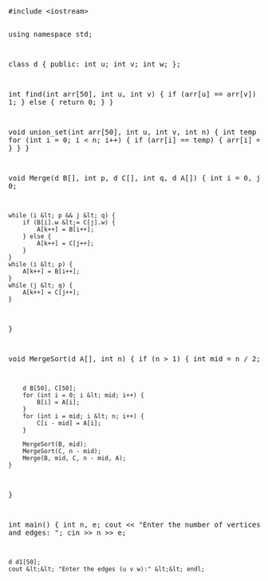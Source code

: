 <!DOCTYPE html>
<html lang="en">
<head>
    <meta charset="UTF-8">
    <meta name="viewport" content="width=device-width, initial-scale=1.0">
    <title>Kruskal's Algorithm</title>
</head>
<body>
    <pre>
#include &lt;iostream&gt;

using namespace std;

class d {
public:
    int u;
    int v;
    int w;
};

int find(int arr[50], int u, int v) {
    if (arr[u] == arr[v]) {
        return 1;
    } else {
        return 0;
    }
}

void union_set(int arr[50], int u, int v, int n) {
    int temp = arr[u];
    for (int i = 0; i &lt; n; i++) {
        if (arr[i] == temp) {
            arr[i] = arr[v];
        }
    }
}

void Merge(d B[], int p, d C[], int q, d A[]) {
    int i = 0, j = 0, k = 0;

    while (i &lt; p && j &lt; q) {
        if (B[i].w &lt;= C[j].w) {
            A[k++] = B[i++];
        } else {
            A[k++] = C[j++];
        }
    }
    while (i &lt; p) {
        A[k++] = B[i++];
    }
    while (j &lt; q) {
        A[k++] = C[j++];
    }
}

void MergeSort(d A[], int n) {
    if (n &gt; 1) {
        int mid = n / 2;

        d B[50], C[50];
        for (int i = 0; i &lt; mid; i++) {
            B[i] = A[i];
        }
        for (int i = mid; i &lt; n; i++) {
            C[i - mid] = A[i];
        }

        MergeSort(B, mid);
        MergeSort(C, n - mid);
        Merge(B, mid, C, n - mid, A);
    }
}

int main() {
    int n, e;
    cout &lt;&lt; "Enter the number of vertices and edges: ";
    cin &gt;&gt; n &gt;&gt; e;

    d d1[50];
    cout &lt;&lt; "Enter the edges (u v w):" &lt;&lt; endl;
